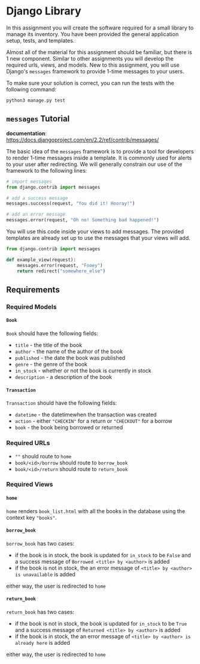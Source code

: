 # Django Library

In this assignment you will create the software required
for a small library to manage its inventory. You have been
provided the general application setup, tests, and templates.

Almost all of the material for this assignment should be familiar,
but there is 1 new component. Similar to other assignments
you will develop the required urls, views, and models.
New to this assignment, you will use Django's `messages`
framework to provide 1-time messages to your users.

To make sure your solution is correct, you can run the tests
with the following command:

`python3 manage.py test`

## `messages` Tutorial

**documentation**: https://docs.djangoproject.com/en/2.2/ref/contrib/messages/

The basic idea of the `messages` framework is to provide
a tool for developers to render 1-time messages inside
a template. It is commonly used for alerts to your user
after redirecting. We will generally constrain our use
of the framework to the following lines:

```python
# import messages
from django.contrib import messages

# add a success message
messages.success(request, "You did it! Hooray!")

# add an error message
messages.error(request, "Oh no! Something bad happened!")
```

You will use this code inside your views to add messages.
The provided templates are already set up to use the messages
that your views will add.

```python
from django.contrib import messages

def example_view(request):
    messages.error(request, "Fooey")
    return redirect("somewhere_else")
```

## Requirements

### Required Models

#### `Book`

`Book` should have the following fields:

- `title` - the title of the book
- `author` - the name of the author of the book
- `published` - the date the book was published
- `genre` - the genre of the book
- `in_stock` - whether or not the book is currently in stock
- `description` - a description of the book

#### `Transaction`

`Transaction` should have the following fields:

- `datetime` - the datetimewhen the transaction was created
- `action` - either `"CHECKIN"` for a return or `"CHECKOUT"` for a borrow
- `book` - the book being borrowed or returned

### Required URLs

- `""` should route to `home`
- `book/<id>/borrow` should route to `borrow_book`
- `book/<id>/return` should route to `return_book`

### Required Views

#### `home`

`home` renders `book_list.html` with all the books in the database
using the context key `"books"`.

#### `borrow_book`

`borrow_book` has two cases:

- if the book is in stock, the book is updated for `in_stock` to be
  `False` and a success message of `Borrowed <title> by <author>` is
  added
- if the book is not in stock, the an error message of
  `<title> by <author> is unavailable` is added

either way, the user is redirected to `home`

#### `return_book`

`return_book` has two cases:

- if the book is not in stock, the book is updated for `in_stock` to be
  `True` and a success message of `Returned <title> by <author>` is
  added
- if the book is in stock, the an error message of
  `<title> by <author> is already here` is added

either way, the user is redirected to `home`
